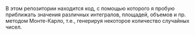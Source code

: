 В этом репозитории находится код, с помощью которого я пробую приближать значения различных интегралов, площадей, объемов и пр. методом Монте-Карло, т.е., генерируя некоторое количество случайных чисел.
